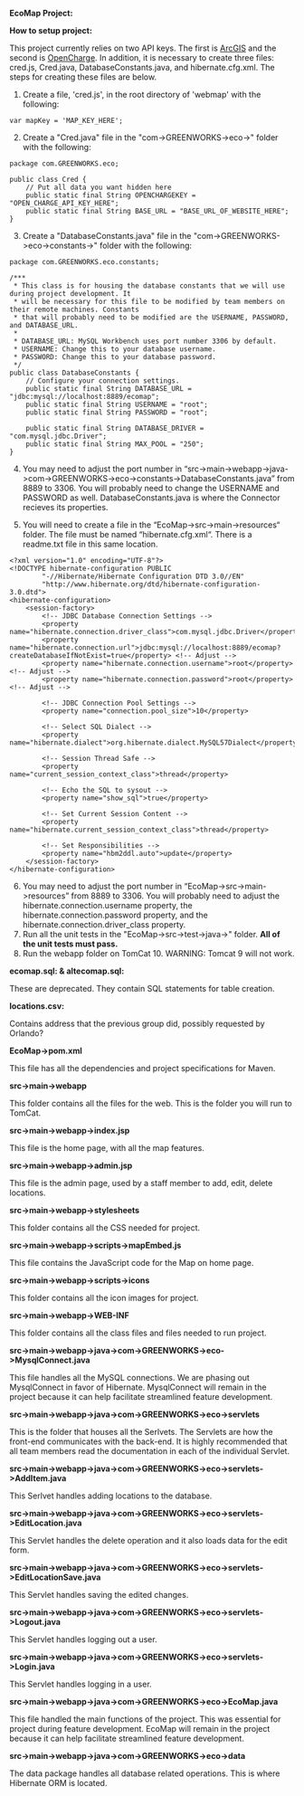 **EcoMap Project:**

**How to setup project:**

This project currently relies on two API keys. The first is [ArcGIS](https://developers.arcgis.com/documentation/mapping-apis-and-services/security/api-keys/) and the second is [OpenCharge](https://community.openchargemap.org/t/api-keys-are-now-required/161). In addition, it is necessary to create three files: cred.js, Cred.java, DatabaseConstants.java, and hibernate.cfg.xml. The steps for creating these files are below. 

1. Create a file, 'cred.js', in the root directory of 'webmap' with the following:
```
var mapKey = 'MAP_KEY_HERE';
```
2. Create a "Cred.java" file in the "com->GREENWORKS->eco->" folder with the following:
```
package com.GREENWORKS.eco;

public class Cred {
    // Put all data you want hidden here
    public static final String OPENCHARGEKEY = "OPEN_CHARGE_API_KEY_HERE";
    public static final String BASE_URL = "BASE_URL_OF_WEBSITE_HERE";
}
```
3. Create a "DatabaseConstants.java" file in the "com->GREENWORKS->eco->constants->" folder with the following: 
```
package com.GREENWORKS.eco.constants;

/***
 * This class is for housing the database constants that we will use during project development. It 
 * will be necessary for this file to be modified by team members on their remote machines. Constants 
 * that will probably need to be modified are the USERNAME, PASSWORD, and DATABASE_URL. 
 * 
 * DATABASE_URL: MySQL Workbench uses port number 3306 by default. 
 * USERNAME: Change this to your database username. 
 * PASSWORD: Change this to your database password.
 */
public class DatabaseConstants {
    // Configure your connection settings. 
    public static final String DATABASE_URL = "jdbc:mysql://localhost:8889/ecomap"; 
    public static final String USERNAME = "root";
    public static final String PASSWORD = "root"; 
    
    public static final String DATABASE_DRIVER = "com.mysql.jdbc.Driver";
    public static final String MAX_POOL = "250";
}
```
4. You may need to adjust the port number in “src->main->webapp->java->com->GREENWORKS->eco->constants->DatabaseConstants.java” from 8889 to 3306. You will probably need to change the USERNAME and PASSWORD as well. DatabaseConstants.java is where the Connector recieves its properties. 

5. You will need to create a file in the “EcoMap->src->main->resources“ folder. The file must be named “hibernate.cfg.xml“. There is a readme.txt file in this same location. 
```
<?xml version="1.0" encoding="UTF-8"?>
<!DOCTYPE hibernate-configuration PUBLIC
		"-//Hibernate/Hibernate Configuration DTD 3.0//EN"
		"http://www.hibernate.org/dtd/hibernate-configuration-3.0.dtd">
<hibernate-configuration>
    <session-factory>
		<!-- JDBC Database Connection Settings -->
        <property name="hibernate.connection.driver_class">com.mysql.jdbc.Driver</property>
        <property name="hibernate.connection.url">jdbc:mysql://localhost:8889/ecomap?createDatabaseIfNotExist=true</property> <!-- Adjust -->
        <property name="hibernate.connection.username">root</property> <!-- Adjust -->
        <property name="hibernate.connection.password">root</property> <!-- Adjust -->
        
        <!-- JDBC Connection Pool Settings -->
        <property name="connection.pool_size">10</property>
        
        <!-- Select SQL Dialect -->
    	<property name="hibernate.dialect">org.hibernate.dialect.MySQL57Dialect</property>
        
        <!-- Session Thread Safe -->
        <property name="current_session_context_class">thread</property>
        
    	<!-- Echo the SQL to sysout -->
		<property name="show_sql">true</property>
		
		<!-- Set Current Session Content -->
		<property name="hibernate.current_session_context_class">thread</property>
		
		<!-- Set Responsibilities -->
		<property name="hbm2ddl.auto">update</property>		   
    </session-factory>
</hibernate-configuration>
```
6. You may need to adjust the port number in “EcoMap->src->main->resources” from 8889 to 3306. You will probably need to adjust the hibernate.connection.username property, the hibernate.connection.password property, and the hibernate.connection.driver_class property. 
7. Run all the unit tests in the "EcoMap->src->test->java->" folder. **All of the unit tests must pass.** 
8. Run the webapp folder on TomCat 10. WARNING: Tomcat 9 will not work. 

**ecomap.sql: & altecomap.sql:**

These are deprecated. They contain SQL statements for table creation. 

**locations.csv:**

Contains address that the previous group did, possibly requested by Orlando?

**EcoMap->pom.xml**

This file has all the dependencies and project specifications for Maven.

**src->main->webapp**

This folder contains all the files for the web. This is the folder you will run to TomCat.

**src->main->webapp->index.jsp**

This file is the home page, with all the map features. 

**src->main->webapp->admin.jsp**

This file is the admin page, used by a staff member to add, edit, delete locations. 

**src->main->webapp->stylesheets**

This folder contains all the CSS needed for project.

**src->main->webapp->scripts->mapEmbed.js**

This file contains the JavaScript code for the Map on home page.

**src->main->webapp->scripts->icons**

This folder contains all the icon images for project.

**src->main->webapp->WEB-INF**

This folder contains all the class files and files needed to run project.

**src->main->webapp->java->com->GREENWORKS->eco->MysqlConnect.java**

This file handles all the MySQL connections. We are phasing out MysqlConnect in favor of Hibernate. MysqlConnect will remain in the project because it can help facilitate streamlined feature development. 

**src->main->webapp->java->com->GREENWORKS->eco->servlets**

This is the folder that houses all the Serlvets. The Servlets are how the front-end communicates with the back-end. It is highly recommended that all team members read the documentation in each of the individual Servlet. 

**src->main->webapp->java->com->GREENWORKS->eco->servlets->AddItem.java**

This Serlvet handles adding locations to the database.

**src->main->webapp->java->com->GREENWORKS->eco->servlets->EditLocation.java**

This Servlet handles the delete operation and it also loads data for the edit form. 

**src->main->webapp->java->com->GREENWORKS->eco->servlets->EditLocationSave.java**

This Servlet handles saving the edited changes. 

**src->main->webapp->java->com->GREENWORKS->eco->servlets->Logout.java**

This Servlet handles logging out a user. 

**src->main->webapp->java->com->GREENWORKS->eco->servlets->Login.java**

This Servlet handles logging in a user. 

**src->main->webapp->java->com->GREENWORKS->eco->EcoMap.java**

This file handled the main functions of the project. This was essential for project during feature development. EcoMap will remain in the project because it can help facilitate streamlined feature development. 

**src->main->webapp->java->com->GREENWORKS->eco->data**

The data package handles all database related operations. This is where Hibernate ORM is located. 
